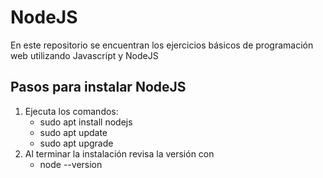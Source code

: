 # NodeJS
En este repositorio se encuentran los ejercicios básicos de programación web utilizando Javascript y NodeJS
 
 ## Pasos para instalar NodeJS
 1. Ejecuta los comandos: 
    - sudo apt install nodejs
    - sudo apt update
    - sudo apt upgrade
2. Al terminar la instalación revisa la versión con
    - node --version
 

